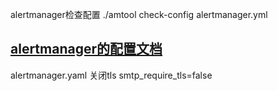 alertmanager检查配置
./amtool check-config alertmanager.yml


## [alertmanager的配置文档](https://prometheus.io/docs/alerting/latest/configuration/)
alertmanager.yaml 关闭tls
smtp_require_tls=false